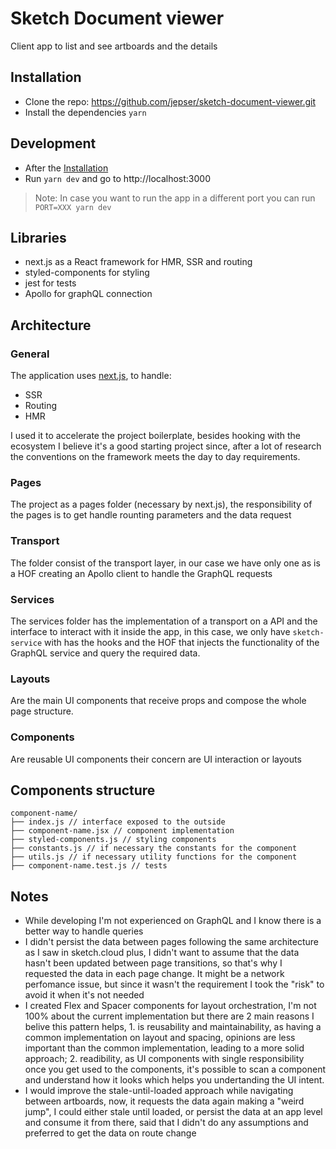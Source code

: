 # Sketch Document viewer

Client app to list and see artboards and the details

## Installation

- Clone the repo: https://github.com/jepser/sketch-document-viewer.git
- Install the dependencies `yarn`

## Development

- After the [Installation](#installation)
- Run `yarn dev` and go to http://localhost:3000

> Note: In case you want to run the app in a different port you can run `PORT=XXX yarn dev`

## Libraries

- next.js as a React framework for HMR, SSR and routing
- styled-components for styling
- jest for tests
- Apollo for graphQL connection

## Architecture

### General
The application uses [next.js](https://nextjs.org/), to handle:
- SSR
- Routing
- HMR

I used it to accelerate the project boilerplate, besides hooking with the ecosystem I believe it's a good starting project since, after a lot of research the conventions on the framework meets the day to day requirements.

### Pages
The project as a pages folder (necessary by next.js), the responsibility of the pages is to get handle rounting parameters and the data request

### Transport
The folder consist of the transport layer, in our case we have only one as is a HOF creating an Apollo client to handle the GraphQL requests

### Services
The services folder has the implementation of a transport on a API and the interface to interact with it inside the app, in this case, we only have `sketch-service` with has the hooks and the HOF that injects the functionality of the GraphQL service and query the required data.

### Layouts
Are the main UI components that receive props and compose the whole page structure.

### Components
Are reusable UI components their concern are UI interaction or layouts

## Components structure
```
component-name/
├── index.js // interface exposed to the outside
├── component-name.jsx // component implementation
├── styled-components.js // styling components
├── constants.js // if necessary the constants for the component
├── utils.js // if necessary utility functions for the component
├── component-name.test.js // tests
```

## Notes
- While developing I'm not experienced on GraphQL and I know there is a better way to handle queries
- I didn't persist the data between pages following the same architecture as I saw in sketch.cloud plus, I didn't want to assume that the data hasn't been updated between page transitions, so that's why I requested the data in each page change. It might be a network perfomance issue, but since it wasn't the requirement I took the "risk" to avoid it when it's not needed
- I created Flex and Spacer components for layout orchestration, I'm not 100% about the current implementation but there are 2 main reasons I belive this pattern helps, 1. is reusability and maintainability, as having a common implementation on layout and spacing, opinions are less important than the common implementation, leading to a more solid approach; 2. readibility, as UI components with single responsibility once you get used to the components, it's possible to scan a component and understand how it looks which helps you undertanding the UI intent.
- I would improve the stale-until-loaded approach while navigating between artboards, now, it requests the data again making a "weird jump", I could either stale until loaded, or persist the data at an app level and consume it from there, said that I didn't do any assumptions and preferred to get the data on route change
